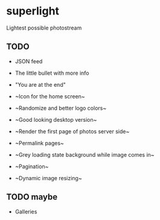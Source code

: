 # superlight
Lightest possible photostream

## TODO

* JSON feed
* The little bullet with more info
* "You are at the end"

* ~Icon for the home screen~
* ~Randomize and better logo colors~
* ~Good looking desktop version~
* ~Render the first page of photos server side~
* ~Permalink pages~
* ~Grey loading state background while image comes in~
* ~Pagination~
* ~Dynamic image resizing~

## TODO maybe

* Galleries
